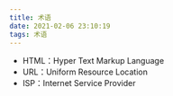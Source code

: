 ```yaml
---
title: 术语
date: 2021-02-06 23:10:19
tags: 术语
---
```


- HTML：Hyper Text Markup Language
- URL：Uniform Resource Location
- ISP：Internet Service Provider
